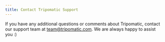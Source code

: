 ```yaml
---
title: Contact Tripomatic Support
---
```


If you have any additional questions or comments about Tripomatic, contact our support team at team@tripomatic.com. We are always happy to assist you :)




